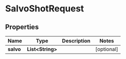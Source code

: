 
# SalvoShotRequest

## Properties
Name | Type | Description | Notes
------------ | ------------- | ------------- | -------------
**salvo** | **List&lt;String&gt;** |  |  [optional]



